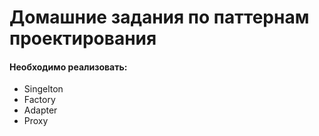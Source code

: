 # Домашние задания по паттернам проектирования

#### Необходимо реализовать:

- Singelton
- Factory
- Adapter
- Proxy